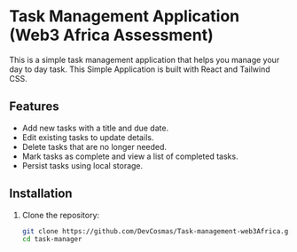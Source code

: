 # Task Management Application (Web3 Africa Assessment)

This is a simple task management application that helps you manage your day to day task. This Simple Application is built with React and Tailwind CSS.

## Features

- Add new tasks with a title and due date.
- Edit existing tasks to update details.
- Delete tasks that are no longer needed.
- Mark tasks as complete and view a list of completed tasks.
- Persist tasks using local storage.

## Installation

1. Clone the repository:
   ```bash
   git clone https://github.com/DevCosmas/Task-management-web3Africa.git
   cd task-manager
   ```
